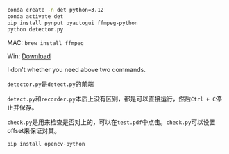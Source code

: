 ```bash
conda create -n det python=3.12
conda activate det
pip install pynput pyautogui ffmpeg-python
python detector.py
```

MAC: `brew install ffmpeg`

Win: [Download](https://ffmpeg.org/download.html)

I don't whether you need above two commands. 

`detector.py`是`detect.py`的前端

`detect.py`和`recorder.py`本质上没有区别，都是可以直接运行，然后`Ctrl + C`停止并保存。

`check.py`是用来检查是否对上的，可以在`test.pdf`中点击。`check.py`可以设置offset来保证对其。

```bash
pip install opencv-python
```